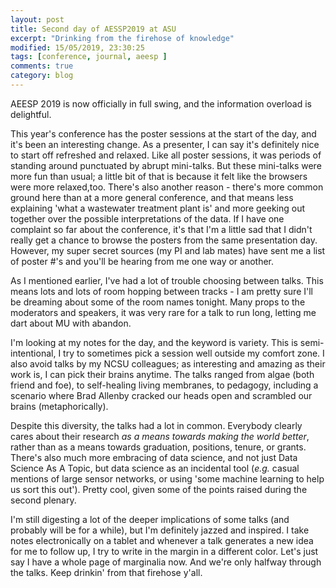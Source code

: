```yaml
---
layout: post
title: Second day of AESSP2019 at ASU
excerpt: "Drinking from the firehose of knowledge"
modified: 15/05/2019, 23:30:25
tags: [conference, journal, aeesp ]
comments: true
category: blog
---
```


AEESP 2019 is now officially in full swing, and the information overload is delightful. 

This year's conference has the poster sessions at the start of the day, and it's been an interesting change.  As a presenter, I can say it's definitely nice to start off refreshed and relaxed. Like all poster sessions, it was periods of standing around punctuated by abrupt mini-talks.  But these mini-talks were more fun than usual; a little bit of that is because it felt like the browsers were more relaxed,too. There's also another reason - there's more common ground here than at a more general conference, and that means less explaining 'what a wastewater treatment plant is' and more geeking out together over the possible interpretations of the data.  If I have one complaint so far about the conference, it's that I'm a little sad that I didn't really get a chance to browse the posters from the same presentation day. However, my super secret sources (my PI and lab mates) have sent me a list of poster #'s and you'll be hearing from me one way or another.

As I mentioned earlier, I've had a lot of trouble choosing between talks. This means lots and lots of room hopping between tracks - I am pretty sure I'll be dreaming about some of the room names tonight.  Many props to the moderators and speakers, it was very rare for a talk to run long, letting me dart about MU with abandon.

I'm looking at my notes for the day, and the keyword is variety.  This is semi-intentional, I try to sometimes pick a session well outside my comfort zone. I also avoid talks by my NCSU colleagues; as interesting and amazing as their work is, I can pick their brains anytime. The talks ranged from algae (both friend and foe), to self-healing living membranes, to pedagogy, including a scenario where Brad Allenby cracked our heads open and scrambled our brains (metaphorically).

Despite this diversity, the talks had a lot in common. Everybody clearly cares about their research *as a means towards making the world better*, rather than as a means towards graduation, positions, tenure, or grants. There's also much more embracing of data science, and not just Data Science As A Topic, but data science as an incidental tool (*e.g.* casual mentions of large sensor networks, or using 'some machine learning to help us sort this out'). Pretty cool, given some of the points raised during the second plenary.

I'm still digesting a lot of the deeper implications of some talks (and probably will be for a while), but I'm definitely jazzed and inspired. I take notes electronically on a tablet and whenever a talk generates a new idea for me to follow up, I try to write in the margin in a different color.  Let's just say I have a whole page of marginalia now. And we're only halfway through the talks.  Keep drinkin' from that firehose y'all.

